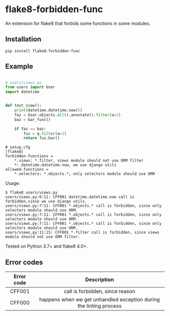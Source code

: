 # flake8-forbidden-func

An extension for flake8 that forbids some functions in some modules.

## Installation

```terminal
pip install flake8-forbidden-func
```

## Example

```python

# users/views.py
from users import User
import datetime


def test_view():
    print(datetime.datetime.now())
    faz = User.objects.all().annotate().filter(a=2)
    baz = bar_func()

    if faz == baz:
        fuz = q.filter(a=1)
        return fuz.bar()
```

```
# setup.cfg
[flake8]
forbidden-functions =
    *.views: *.filter, views module should not use ORM filter
    *: datetime.datetime.now, we use django utils
allowed-functions =
    *.selectors: *.objects.*, only selectors module should use ORM
```

Usage:

```terminal
$ flake8 users/views.py
users/views.py:6:11: CFF001 datetime.datetime.now call is forbidden,since we use django utils.
users/views.py:7:11: CFF001 *.objects.* call is forbidden, since only selectors module should use ORM.
users/views.py:7:11: CFF001 *.objects.* call is forbidden, since only selectors module should use ORM.
users/views.py:7:11: CFF001 *.objects.* call is forbidden, since only selectors module should use ORM.
users/views.py:11:15: CFF001 *.filter call is forbidden, since views module should not use ORM filter.
```

Tested on Python 3.7+ and flake8 4.0+.

## Error codes

| Error code |                            Description                             |
|:----------:|:------------------------------------------------------------------:|
|   CFF001   |                  call is forbidden, since reason                   |
|   CFF000   | happens when we get unhandled exception during the linting process |
